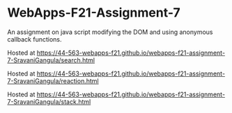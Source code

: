 # WebApps-F21-Assignment-7
An assignment on java script modifying the DOM and using anonymous callback functions.

Hosted at  https://44-563-webapps-f21.github.io/webapps-f21-assignment-7-SravaniGangula/search.html

Hosted at https://44-563-webapps-f21.github.io/webapps-f21-assignment-7-SravaniGangula/reaction.html

Hosted at https://44-563-webapps-f21.github.io/webapps-f21-assignment-7-SravaniGangula/stack.html